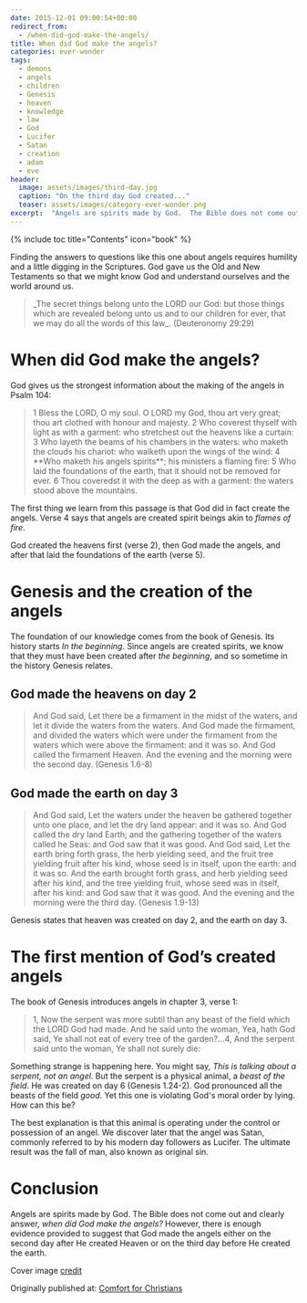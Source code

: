 ```yaml
---
date: 2015-12-01 09:00:54+00:00
redirect_from:
  - /when-did-god-make-the-angels/
title: When did God make the angels?
categories: ever-wonder
tags:
  - demons
  - angels
  - children
  - Genesis
  - heaven
  - knowledge
  - law
  - God
  - Lucifer
  - Satan
  - creation
  - adam
  - eve
header:
  image: assets/images/third-day.jpg
  caption: "On the third day God created..."
  teaser: assets/images/category-ever-wonder.png
excerpt:  "Angels are spirits made by God.  The Bible does not come out and clearly answer when angels were created, but suggests the answer in Psalm 104, Genesis 1, and Genesis 3."
---
```

{% include toc title="Contents" icon="book" %}


Finding the answers to questions like this one about angels requires humility and a little digging in the Scriptures.  God gave us the Old and New Testaments so that we might know God and understand ourselves and the world around us.  

<blockquote>
  _The secret things belong unto the LORD our God: but those things which are revealed belong unto us and to our children for ever, that we may do all the words of this law_. (Deuteronomy 29:29)
</blockquote>


#  When did God make the angels? 



God gives us the strongest information about the making of the angels in Psalm 104:



<blockquote>
  1 Bless the LORD, O my soul. O LORD my God, thou art very great; thou art clothed with honour and majesty. 
  2 Who coverest thyself with light as with a garment: who stretchest out the heavens like a curtain:
  3 Who layeth the beams of his chambers in the waters: who maketh the clouds his chariot: who walketh upon the wings of the wind: 
  4 **Who maketh his angels spirits**; his ministers a flaming fire: 
  5 Who laid the foundations of the earth, that it should not be removed for ever. 
  6 Thou coveredst it with the deep as with a garment: the waters stood above the mountains.
</blockquote>





The first thing we learn from this passage is that God did in fact create the angels.  Verse 4 says that angels are created spirit beings akin to _flames of fire_.

God created the heavens first (verse 2), then God made the angels, and after that laid the foundations of the earth (verse 5).



# Genesis and the creation of the angels





The foundation of our knowledge comes from the book of Genesis. Its history starts _In the beginning_.  Since angels are created spirits, we know that they must have been created after _the beginning_, and so sometime in the history Genesis relates.



## God made the heavens on day 2







<blockquote>
  And God said, Let there be a firmament in the midst of the waters, and let it divide the waters from the waters. And God made the firmament, and divided the waters which were under the firmament from the waters which were above the firmament: and it was so. And God called the firmament Heaven. And the evening and the morning were the second day. (Genesis 1.6-8)
</blockquote>





## God made the earth on day 3





<blockquote>
  And God said, Let the waters under the heaven be gathered together unto one place, and let the dry land appear: and it was so. And God called the dry land Earth; and the gathering together of the waters called he Seas: and God saw that it was good. And God said, Let the earth bring forth grass, the herb yielding seed, and the fruit tree yielding fruit after his kind, whose seed is in itself, upon the earth: and it was so. And the earth brought forth grass, and herb yielding seed after his kind, and the tree yielding fruit, whose seed was in itself, after his kind: and God saw that it was good. And the evening and the morning were the third day. (Genesis 1.9-13)
</blockquote>



Genesis states that heaven was created on day 2, and the earth on day 3.



# The first mention of God’s created angels





The book of Genesis introduces angels in chapter 3, verse 1:



<blockquote>
  1,  Now the serpent was more subtil than any beast of the field which the LORD God had made. And he said unto the woman, Yea, hath God said, Ye shall not eat of every tree of the garden?...4, And the serpent said unto the woman, Ye shall not surely die:
</blockquote>



Something strange is happening here.  You might say, _This is talking about a serpent, not an angel_.  But the serpent is a physical animal, a _beast of the field_.  He was created on day 6 (Genesis 1.24-2).  God pronounced all the beasts of the field _good_.  Yet this one is violating God's moral order by lying.  How can this be?

The best explanation is that this animal is operating under the control or possession of an angel.  We discover later that the angel was Satan, commonly referred to by his modern day followers as Lucifer.  The ultimate result was the fall of man, also known as original sin.



# Conclusion





Angels are spirits made by God.  The Bible does not come out and clearly answer, _when did God make the angels?_  However, there is enough evidence provided to suggest that God made the angels either on the second day after He created Heaven or on the third day before He created the earth.

Cover image [credit](http://overknees.deviantart.com/art/Creation-Story-Third-Day-347566659)










<div>Originally published at: <a href='http://www.alecsatin.com/'>Comfort for Christians</a></div>
